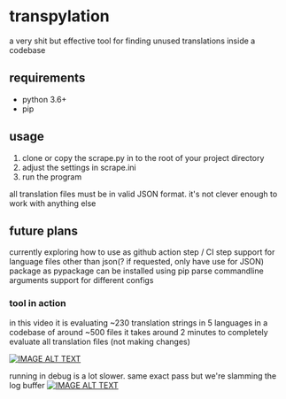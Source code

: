 # transpylation

a very shit but effective tool for finding unused translations inside a codebase

## requirements

- python 3.6+
- pip

## usage

1. clone or copy the scrape.py in to the root of your project directory
2. adjust the settings in scrape.ini
3. run the program

all translation files must be in valid JSON format. it's not clever enough to work with anything else

## future plans

currently exploring how to use as github action step / CI step
support for language files other than json(? if requested, only have use for JSON)
package as pypackage can be installed using pip
parse commandline arguments
support for different configs

### tool in action

in this video it is evaluating ~230 translation strings in 5 languages in a codebase of around ~500 files
it takes around 2 minutes to completely evaluate all translation files (not making changes)

[![IMAGE ALT TEXT](http://img.youtube.com/vi/cVXKPRFz5J8/0.jpg)](https://www.youtube.com/watch?v=cVXKPRFz5J8 "Python translation tool")

running in debug is a lot slower. same exact pass but we're slamming the log buffer
[![IMAGE ALT TEXT](http://img.youtube.com/vi/f2EwO0z8otw/0.jpg)](https://youtu.be/f2EwO0z8otw "Python translation tool [debug mode]")
